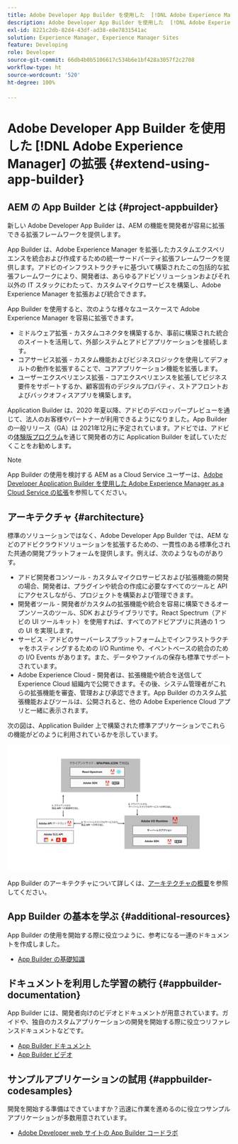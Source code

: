 ```yaml
---
title: Adobe Developer App Builder を使用した  [!DNL Adobe Experience Manager]  6.5 の拡張。
description: Adobe Developer App Builder を使用した  [!DNL Adobe Experience Manager]  6.5 の拡張。
exl-id: 8221c2db-82d4-43df-ad38-e8e7831541ac
solution: Experience Manager, Experience Manager Sites
feature: Developing
role: Developer
source-git-commit: 66db4b0b5106617c534b6e1bf428a3057f2c2708
workflow-type: ht
source-wordcount: '520'
ht-degree: 100%

---
```


# Adobe Developer App Builder を使用した [!DNL Adobe Experience Manager] の拡張 {#extend-using-app-builder}

## AEM の App Builder とは {#project-appbuilder}

新しい Adobe Developer App Builder は、AEM の機能を開発者が容易に拡張できる拡張フレームワークを提供します。

App Builder は、Adobe Experience Manager を拡張したカスタムエクスペリエンスを統合および作成するための統一サードパーティ拡張フレームワークを提供します。アドビのインフラストラクチャに基づいて構築されたこの包括的な拡張フレームワークにより、開発者は、あらゆるアドビソリューションおよびそれ以外の IT スタックにわたって、カスタムマイクロサービスを構築し、Adobe Experience Manager を拡張および統合できます。

App Builder を使用すると、次のような様々なユースケースで Adobe Experience Manager を容易に拡張できます。

* ミドルウェア拡張 - カスタムコネクタを構築するか、事前に構築された統合のスイートを活用して、外部システムとアドビアプリケーションを接続します。
* コアサービス拡張 - カスタム機能およびビジネスロジックを使用してデフォルトの動作を拡張することで、コアアプリケーション機能を拡張します。
* ユーザーエクスペリエンス拡張 - コアエクスペリエンスを拡張してビジネス要件をサポートするか、顧客固有のデジタルプロパティ、ストアフロントおよびバックオフィスアプリを構築します。

Application Builder は、2020 年夏以降、アドビのデベロッパープレビューを通じて、法人のお客様やパートナーが利用できるようになりました。App Builder の一般リリース（GA）は 2021年12月に予定されています。アドビでは、アドビの[体験版プログラム](https://developer.adobe.com/app-builder/trial/)を通じて開発者の方に Application Builder を試していただくことをお勧めします。

>[!NOTE]
>
>App Builder の使用を検討する AEM as a Cloud Service ユーザーは、[Adobe Developer Application Builder を使用した Adobe Experience Manager as a Cloud Service の拡張](https://experienceleague.adobe.com/docs/experience-manager-65/developing/extending-aem/app-builder.html?lang=ja)を参照してください。

## アーキテクチャ {#architecture}

標準のソリューションではなく、Adobe Developer App Builder では、AEM などのアドビクラウドソリューションを拡張するための、一貫性のある標準化された共通の開発プラットフォームを提供します。例えば、次のようなものがありす。

* アドビ開発者コンソール - カスタムマイクロサービスおよび拡張機能の開発の場合、開発者は、プラグインや統合の作成に必要なすべてのツールと API にアクセスしながら、プロジェクトを構築および管理できます。
* 開発者ツール - 開発者がカスタムの拡張機能や統合を容易に構築できるオープンソースのツール、SDK およびライブラリです。React Spectrum（アドビの UI ツールキット）を使用すれば、すべてのアドビアプリに共通の 1 つの UI を実現します。
* サービス - アドビのサーバーレスプラットフォーム上でインフラストラクチャをホスティングするための I/O Runtime や、イベントベースの統合のための I/O Events があります。また、データやファイルの保存も標準でサポートされています。
* Adobe Experience Cloud - 開発者は、拡張機能や統合を送信して Experience Cloud 組織内で公開できます。その後、システム管理者がこれらの拡張機能を審査、管理および承認できます。App Builder のカスタム拡張機能およびツールは、公開されると、他の Adobe Experience Cloud アプリと一緒に表示されます。

次の図は、Application Builder 上で構築された標準アプリケーションでこれらの機能がどのように利用されているかを示しています。

![アーキテクチャ](assets/appbuilder-architecture.jpg)

App Builder のアーキテクチャについて詳しくは、[アーキテクチャの概要](https://developer.adobe.com/app-builder/docs/guides/)を参照してください。

## App Builder の基本を学ぶ {#additional-resources}

App Builder の使用を開始する際に役立つように、参考になる一連のドキュメントを作成しました。

* [App Builder の基礎知識](https://developer.adobe.com/app-builder/docs/getting_started/)

## ドキュメントを利用した学習の続行 {#appbuilder-documentation}

App Builder には、開発者向けのビデオとドキュメントが用意されています。ガイドや、独自のカスタムアプリケーションの開発を開始する際に役立つリファレンスドキュメントなどです。

* [App Builder ドキュメント](https://developer.adobe.com/app-builder/docs/overview/?lang=ja)
* [App Builder ビデオ](https://www.youtube.com/playlist?list=PLcVEYUqU7VRfDij-Jbjyw8S8EzW073F_o)

## サンプルアプリケーションの試用 {#appbuilder-codesamples}

開発を開始する準備はできていますか？迅速に作業を進めるのに役立つサンプルアプリケーションが多数用意されています。

* [Adobe Developer web サイトの App Builder コードラボ](https://developer.adobe.com/app-builder/docs/resources/?lang=ja)

